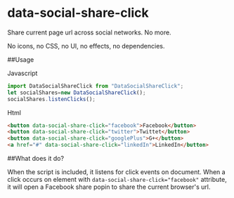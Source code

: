 # data-social-share-click

Share current page url across social networks. No more.

No icons, no CSS, no UI, no effects, no dependencies.

##Usage

Javascript
```javascript
import DataSocialShareClick from "DataSocialShareClick";
let socialShares=new DataSocialShareClick();
socialShares.listenClicks();
```

Html
```html
<button data-social-share-click="facebook">Facebook</button>
<button data-social-share-click="twitter">Twittet</button>
<button data-social-share-click="googlePlus">G+</button>
<a href="#" data-social-share-click="linkedIn">LinkedIn</button>
```

##What does it do?

When the script is included, it listens for click events on document. 
When a click occurs on element with `data-social-share-click="facebook"` attribute, 
it will open a Facebook share popin to share the current browser's url.
